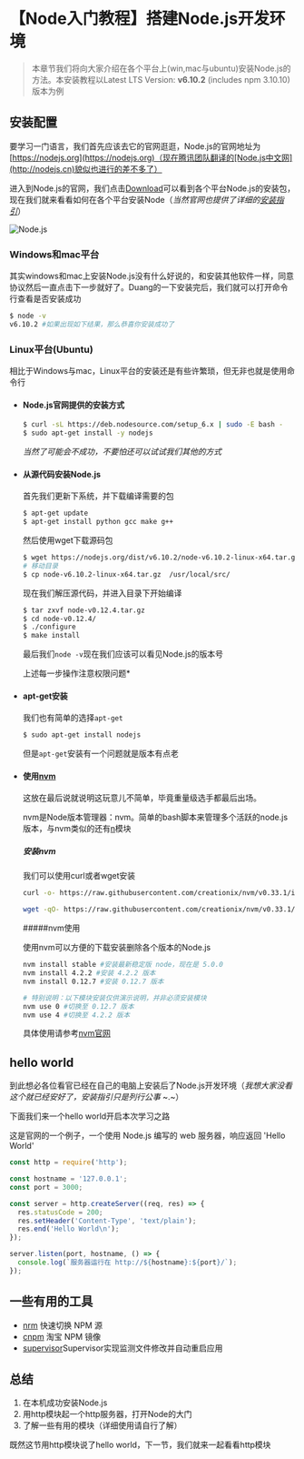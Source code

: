 # 【Node入门教程】搭建Node.js开发环境
> 本章节我们将向大家介绍在各个平台上(win,mac与ubuntu)安装Node.js的方法。本安装教程以Latest LTS Version: **v6.10.2** (includes npm 3.10.10)版本为例

## 安装配置

要学习一门语言，我们首先应该去它的官网逛逛，Node.js的官网地址为[https://nodejs.org](https://nodejs.org)（现在腾讯团队翻译的[Node.js中文网](http://nodejs.cn)貌似也进行的差不多了）

进入到Node.js的官网，我们点击[Download](https://nodejs.org/en/download/)可以看到各个平台Node.js的安装包，现在我们就来看看如何在各个平台安装Node（*当然官网也提供了详细的[安装指引](https://nodejs.org/en/download/package-manager/)*）

![Node.js](http://ommpd2lnj.bkt.clouddn.com/node.png)

### Windows和mac平台

其实windows和mac上安装Node.js没有什么好说的，和安装其他软件一样，同意协议然后一直点击下一步就好了。Duang的一下安装完后，我们就可以打开命令行查看是否安装成功

```bash
$ node -v
v6.10.2 #如果出现如下结果，那么恭喜你安装成功了
```

### Linux平台(Ubuntu)

相比于Windows与mac，Linux平台的安装还是有些许繁琐，但无非也就是使用命令行

- #### Node.js官网提供的安装方式

  ```bash
  $ curl -sL https://deb.nodesource.com/setup_6.x | sudo -E bash -
  $ sudo apt-get install -y nodejs
  ```

  *当然了可能会不成功，不要怕还可以试试我们其他的方式*

- #### 从源代码安装Node.js

  首先我们更新下系统，并下载编译需要的包

  ```bash
  $ apt-get update
  $ apt-get install python gcc make g++
  ```

  然后使用wget下载源码包

  ```bash
  $ wget https://nodejs.org/dist/v6.10.2/node-v6.10.2-linux-x64.tar.gz 
  # 移动目录
  $ cp node-v6.10.2-linux-x64.tar.gz  /usr/local/src/
  ```

  现在我们解压源代码，并进入目录下开始编译

  ```bash
  $ tar zxvf node-v0.12.4.tar.gz
  $ cd node-v0.12.4/
  $ ./configure
  $ make install
  ```

  最后我们`node -v`现在我们应该可以看见Node.js的版本号

  上述每一步操作注意权限问题*


- #### apt-get安装

  我们也有简单的选择`apt-get`

  ```bash
  $ sudo apt-get install nodejs
  ```

  但是`apt-get`安装有一个问题就是版本有点老

- #### 使用[nvm](https://github.com/creationix/nvm)

  这放在最后说就说明这玩意儿不简单，毕竟重量级选手都最后出场。

  nvm是Node版本管理器：nvm。简单的bash脚本来管理多个活跃的node.js版本，与nvm类似的还有[n](https://github.com/tj/n)模块

  ##### 安装nvm

  我们可以使用curl或者wget安装

  ```bash
  curl -o- https://raw.githubusercontent.com/creationix/nvm/v0.33.1/install.sh | bash
  ```

  ```bash
  wget -qO- https://raw.githubusercontent.com/creationix/nvm/v0.33.1/install.sh | bash
  ```

  #####nvm使用

  使用nvm可以方便的下载安装删除各个版本的Node.js

  ```bash
  nvm install stable #安装最新稳定版 node，现在是 5.0.0
  nvm install 4.2.2 #安装 4.2.2 版本
  nvm install 0.12.7 #安装 0.12.7 版本

  # 特别说明：以下模块安装仅供演示说明，并非必须安装模块
  nvm use 0 #切换至 0.12.7 版本
  nvm use 4 #切换至 4.2.2 版本
  ```

  具体使用请参考[nvm官网](https://github.com/creationix/nvm)

## hello world

到此想必各位看官已经在自己的电脑上安装后了Node.js开发环境（*我想大家没看这个就已经安好了，安装指引只是列行公事* ~.~）

下面我们来一个hello world开启本次学习之路

这是官网的一个例子，一个使用 Node.js 编写的 web 服务器，响应返回 'Hello World'

```javascript
const http = require('http');

const hostname = '127.0.0.1';
const port = 3000;

const server = http.createServer((req, res) => {
  res.statusCode = 200;
  res.setHeader('Content-Type', 'text/plain');
  res.end('Hello World\n');
});

server.listen(port, hostname, () => {
  console.log(`服务器运行在 http://${hostname}:${port}/`);
});
```

## 一些有用的工具

- [nrm](https://github.com/Pana/nrm) 快速切换 NPM 源 
- [cnpm](http://npm.taobao.org/) 淘宝 NPM 镜像
- [supervisor](https://www.npmjs.com/package/supervisor)Supervisor实现监测文件修改并自动重启应用

## 总结

1. 在本机成功安装Node.js
2. 用http模块起一个http服务器，打开Node的大门
3. 了解一些有用的模块（详细使用请自行了解）

既然这节用http模块说了hello world，下一节，我们就来一起看看http模块